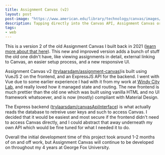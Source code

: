 ```yaml
---
title: Assignment Canvas (v2)
layout: post
post-image: "https://www.american.edu/library/technology/canvas/images/canvas_logo.jpg"
description: Tapping directly into the Canvas API, Assignment Canvas organizes all your announcements and assignments from all your courses into one central location. No more clicking through a dozen courses to find all your homework.
tags:
- web
---
```


This is a version 2 of the old Assignment Canvas I built back in 2021 ([learn more about that here](https://toddr.org/projects/assignment-canvas)). This new and improved version adds a bunch of stuff the old one didn't have, like viewing assignments in detail, external linking to Canvas, an easier setup process, and a new responsive UI. 

Assignment Canvas v2 ([trylaarsdam/assignment-canvas](https://github.com/trylaarsdam/assignment-canvas))is built using VueJS 2 on the frontend, and an ExpressJS API for the backend. I went with Vue due to some earlier experience I had with it from my work at [Windy City Lab](https://thewcl.com), and really loved how it managed state and routing. The new frontend is much prettier than the old one which was built using vanilla HTML and no UI framework whatsoever, and is now (mostly) compliant with Material Design.

The Express backend ([trylaarsdam/canvasApiInterface](https://github.com/trylaarsdam/canvasapiinterface)) is what actually reads the database to retreive user keys and such to access Canvas. I decided that it would be easiest and most secure if the frontend didn't need to access Canvas directly, and I could abstract that away underneath my own API which would be fine tuned for what I needed it to do. 

Overall the initial development time of this project took around 1-2 months of on and off work, but Assignment Canvas will continue to be developed on throughout my 4 years at George Fox University. 
